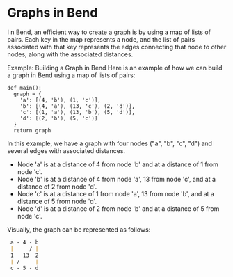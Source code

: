 # Graphs in Bend

I
n Bend, an efficient way to create a graph is by using a map of lists of pairs. Each key in the map represents a node, and the list of pairs associated with that key represents the edges connecting that node to other nodes, along with the associated distances.

Example: Building a Graph in Bend
Here is an example of how we can build a graph in Bend using a map of lists of pairs:

```bend
def main():
  graph = {
    'a': [(4, 'b'), (1, 'c')],
    'b': [(4, 'a'), (13, 'c'), (2, 'd')],
    'c': [(1, 'a'), (13, 'b'), (5, 'd')],
    'd': [(2, 'b'), (5, 'c')]
  }
  return graph
```

In this example, we have a graph with four nodes ("a", "b", "c", "d") and several edges with associated distances.

- Node 'a' is at a distance of 4 from node 'b' and at a distance of 1 from node 'c'.
- Node 'b' is at a distance of 4 from node 'a', 13 from node 'c', and at a distance of 2 from node 'd'.
- Node 'c' is at a distance of 1 from node 'a', 13 from node 'b', and at a distance of 5 from node 'd'.
- Node 'd' is at a distance of 2 from node 'b' and at a distance of 5 from node 'c'.

Visually, the graph can be represented as follows:

```md
 a - 4 - b
 |     / |
 1   13  2
 | /     |
 c - 5 - d
```
